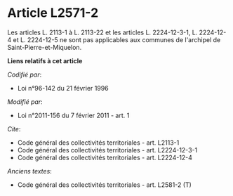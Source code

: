 # Article L2571-2

Les articles L. 2113-1 à L. 2113-22 et les articles L. 2224-12-3-1, L. 2224-12-4 et L. 2224-12-5 ne sont pas applicables aux
communes de l'archipel de Saint-Pierre-et-Miquelon.

**Liens relatifs à cet article**

_Codifié par_:

  - Loi n°96-142 du 21 février 1996

_Modifié par_:

  - Loi n°2011-156 du 7 février 2011 - art. 1

_Cite_:

  - Code général des collectivités territoriales - art. L2113-1
  - Code général des collectivités territoriales - art. L2224-12-3-1
  - Code général des collectivités territoriales - art. L2224-12-4

_Anciens textes_:

  - Code général des collectivités territoriales - art. L2581-2 (T)

